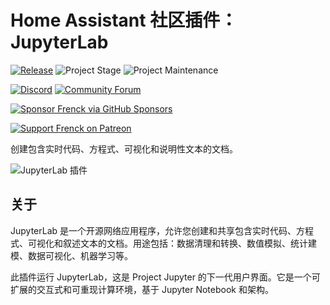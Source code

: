 # Home Assistant 社区插件：JupyterLab

[![Release][release-shield]][release] ![Project Stage][project-stage-shield] ![Project Maintenance][maintenance-shield]

[![Discord][discord-shield]][discord] [![Community Forum][forum-shield]][forum]

[![Sponsor Frenck via GitHub Sponsors][github-sponsors-shield]][github-sponsors]

[![Support Frenck on Patreon][patreon-shield]][patreon]

创建包含实时代码、方程式、可视化和说明性文本的文档。

![JupyterLab 插件][screenshot]

## 关于

JupyterLab 是一个开源网络应用程序，允许您创建和共享包含实时代码、方程式、可视化和叙述文本的文档。用途包括：数据清理和转换、数值模拟、统计建模、数据可视化、机器学习等。

此插件运行 JupyterLab，这是 Project Jupyter 的下一代用户界面。它是一个可扩展的交互式和可重现计算环境，基于 Jupyter Notebook 和架构。

[discord-shield]: https://img.shields.io/discord/478094546522079232.svg
[discord]: https://discord.me/hassioaddons
[forum-shield]: https://img.shields.io/badge/community-forum-brightgreen.svg
[forum]: https://community.home-assistant.io/t/home-assistant-community-add-on-jupyterlab-lite/87337?u=frenck
[github-sponsors-shield]: https://frenck.dev/wp-content/uploads/2019/12/github_sponsor.png
[github-sponsors]: https://github.com/sponsors/frenck
[maintenance-shield]: https://img.shields.io/maintenance/yes/2025.svg
[patreon-shield]: https://frenck.dev/wp-content/uploads/2019/12/patreon.png
[patreon]: https://www.patreon.com/frenck
[project-stage-shield]: https://img.shields.io/badge/project%20stage-experimental-yellow.svg
[release-shield]: https://img.shields.io/badge/version-v0.15.12-blue.svg
[release]: https://github.com/hassio-addons/addon-jupyterlab/tree/v0.15.12
[screenshot]: https://github.com/hassio-addons/addon-jupyterlab/raw/main/images/screenshot.png